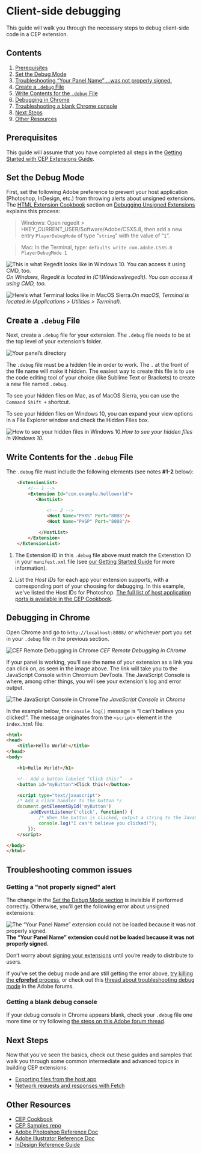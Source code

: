 # Client-side debugging

This guide will walk you through the necessary steps to debug client-side code in a CEP extension.

<!-- doctoc command config: -->
<!-- $ doctoc ./readme.md --title "## Contents" --entryprefix 1. --gitlab --maxlevel 2 -->

<!-- START doctoc generated TOC please keep comment here to allow auto update -->
<!-- DON'T EDIT THIS SECTION, INSTEAD RE-RUN doctoc TO UPDATE -->
## Contents

1. [Prerequisites](#prerequisites)
1. [Set the Debug Mode](#set-the-debug-mode)
1. [Troubleshooting “Your Panel Name” ...was not properly signed.](#troubleshooting-your-panel-name-was-not-properly-signed)
1. [Create a `.debug` File](#create-a-debug-file)
1. [Write Contents for the `.debug` File](#write-contents-for-the-debug-file)
1. [Debugging in Chrome](#debugging-in-chrome)
1. [Troubleshooting a blank Chrome console](#troubleshooting-a-blank-chrome-console)
1. [Next Steps](#next-steps)
1. [Other Resources](#other-resources)

<!-- END doctoc generated TOC please keep comment here to allow auto update -->

## Prerequisites
This guide will assume that you have completed all steps in the [Getting Started with CEP Extensions Guide](../readme.md).


## Set the Debug Mode
First, set the following Adobe preference to prevent your host application (Photoshop, InDesign, etc.) from throwing alerts about unsigned extensions. The [HTML Extension Cookbook](https://github.com/Adobe-CEP/CEP-Resources/blob/master/CEP_8.x/Documentation/CEP%208.0%20HTML%20Extension%20Cookbook.md) section on [Debugging Unsigned Extensions](https://github.com/Adobe-CEP/CEP-Resources/blob/master/CEP_8.x/Documentation/CEP%208.0%20HTML%20Extension%20Cookbook.md#debugging-unsigned-extensions) explains this process:
> Windows: Open regedit > HKEY_CURRENT_USER/Software/Adobe/CSXS.8, then add a new entry `PlayerDebugMode` of type “`string`” with the value of “`1`”.

> Mac: In the Terminal, type: `defaults write com.adobe.CSXS.8 PlayerDebugMode 1`

![This is what Regedit looks like in Windows 10. You can access it using CMD, too.](debugging_assets/RegistryEditor.png) *On Windows, Regedit is located in (C:\Windows\regedit). You can access it using CMD, too.*

![Here’s what Terminal looks like in MacOS Sierra.](debugging_assets/Terminal.png)*On macOS, Terminal is located in (Applications > Utilities > Terminal).*


## Create a `.debug` File

Next, create a `.debug` file for your extension. The `.debug` file needs to be at the top level of your extension’s folder.

![Your panel’s directory](debugging_assets/yourpaneltree.png)

The `.debug` file must be a hidden file in order to work. The `.` at the front of the file name will make it hidden. The easiest way to create this file is to use the code editing tool of your choice (like Sublime Text or Brackets) to create a new file named `.debug`.

To see your hidden files on Mac, as of MacOS Sierra, you can use the `Command Shift +` shortcut.

To see your hidden files on Windows 10, you can expand your view options in a File Explorer window and check the Hidden Files box.

![How to see your hidden files in Windows 10.](debugging_assets/HiddenItems.png)*How to see your hidden files in Windows 10.*

## Write Contents for the `.debug` File

The `.debug` file must include the following elements (see notes **#1-2** below):

```html
    <ExtensionList>
        <!-- 1 -->
        <Extension Id="com.example.helloworld">
           <HostList>

               <!-- 2 -->
               <Host Name="PHXS" Port="8088"/>
               <Host Name="PHSP" Port="8088"/>

            </HostList>
        </Extension>
    </ExtensionList>    
```

1. The Extension ID in this `.debug` file above must match the Extenstion ID in your `manifest.xml` file (see [our Getting Started Guide](https://github.com/Adobe-CEP/Getting-Started-guides/blob/master/readme.md) for more information).

1. List the _Host IDs_ for each app your extension supports, with a corresponding port of your choosing for debugging. In this example, we've listed the Host IDs for Photoshop. [The full list of host application ports is available in the CEP Cookbook](https://github.com/Adobe-CEP/CEP-Resources/blob/master/CEP_8.x/Documentation/CEP%208.0%20HTML%20Extension%20Cookbook.md).


## Debugging in Chrome
Open Chrome and go to `http://localhost:8088/` or whichever port you set in your `.debug` file in the previous section.

![CEF Remote Debugging in Chrome](debugging_assets/CEFdebugger.png)
*CEF Remote Debugging in Chrome*

If your panel is working, you’ll see the name of your extension as a link you can click on, as seen in the image above. The link will take you to the JavaScript Console within Chromium DevTools. The JavaScript Console is where, among other things, you will see your extension's log and error output.

![The JavaScript Console in Chrome](debugging_assets/DeveloperTools.png)*The JavaScript Console in Chrome*

In the example below, the `console.log()` message is “I can’t believe you clicked!”. The message originates from the `<script>` element in the `index.html` file:

```html
<html>
<head>
    <title>Hello World!</title>
</head>
<body>

    <h1>Hello World!</h1>

    <!-- Add a button labeled “Click this!” -->
    <button id="myButton">Click this!</button>

    <script type="text/javascript">
    /* Add a click handler to the button */
    document.getElementById('myButton')
        .addEventListener('click', function() {
            /* When the button is clicked, output a string to the JavaScript Console */
            console.log("I can't believe you clicked!");
        });
    </script>

</body>
</html>
```

## Troubleshooting common issues

### Getting a "not properly signed" alert

The change in the [Set the Debug Mode section](#set-the-debug-mode) is invisible if performed correctly. Otherwise, you’ll get the following error about unsigned extensions:

![*The “Your Panel Name” extension could not be loaded because it was not properly signed.*](debugging_assets/UnsignedError.png)**The “Your Panel Name” extension could not be loaded because it was not properly signed.**

Don’t worry about [signing your extensions](https://github.com/Adobe-CEP/CEP-Resources/blob/master/CEP_8.x/Documentation/CEP%208.0%20HTML%20Extension%20Cookbook.md#signing-extensions) until you’re ready to distribute to users.

If you’ve set the debug mode and are still getting the error above, [try killing the **cfprefsd** process](https://github.com/Adobe-CEP/CEP-Resources/blob/master/CEP_8.x/Documentation/CEP%208.0%20HTML%20Extension%20Cookbook.md#special-notes-for-mac-109-and-higher), or check out this [thread about troubleshooting debug mode](https://forums.adobe.com/thread/2444749) in the Adobe forums.

### Getting a blank debug console
If your debug console in Chrome appears blank, check your `.debug` file one more time or try following [the steps on this Adobe forum thread](https://forums.adobe.com/thread/2426224).

## Next Steps

Now that you've seen the basics, check out these guides and samples that walk you through some common intermediate and advanced topics in building CEP extensions:

- [Exporting files from the host app](../Exporting%20files%20from%20the%20host%20app/readme.md)
- [Network requests and responses with Fetch](../Network%20requests%20and%20responses%20with%20Fetch/readme.md)


## Other Resources
- [CEP Cookbook](https://github.com/Adobe-CEP/CEP-Resources/blob/master/CEP_8.x/Documentation/CEP%208.0%20HTML%20Extension%20Cookbook.md)
- [CEP Samples repo](https://github.com/Adobe-CEP/Samples)
- [Adobe Photoshop Reference Doc](https://www.adobe.com/devnet/photoshop/scripting.html)
- [Adobe Illustrator Reference Doc](https://wwwimages2.adobe.com/content/dam/acom/en/devnet/illustrator/pdf/Illustrator_JavaScript_Scripting_Reference_2017.pdf)
- [InDesign Reference Guide](https://wwwimages2.adobe.com/content/dam/acom/en/devnet/indesign/sdk/cs6/scripting/InDesign_ScriptingGuide_JS_JP.pdf)
